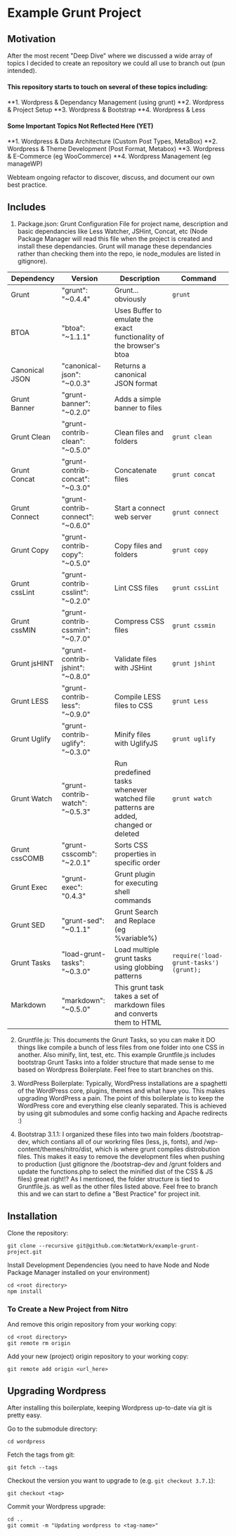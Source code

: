 Example Grunt Project
=====================

## Motivation

After the most recent "Deep Dive" where we discussed a wide array of topics I decided to create an repository we could all use to branch out (pun intended). 

#### This repository starts to touch on several of these topics including: 
**1. Wordpress & Dependancy Management (using grunt)
**2. Wordpress & Project Setup
**3. Wordpress & Bootstrap
**4. Wordpress & Less

#### Some Important Topics Not Reflected Here (YET)
**1. Wordpress & Data Architecture (Custom Post Types, MetaBox)
**2. Wordpress & Theme Development (Post Format, Metabox) 
**3. Wordpress & E-Commerce (eg WooCommerce)
**4. Wordpress Management (eg manageWP)

Webteam ongoing refactor to discover, discuss, and document our own best practice. 

## Includes

1. Package.json: Grunt Configuration File for project name, description and basic dependancies like Less Watcher, JSHint, Concat, etc (Node Package Manager will read this file when the project is created and install these dependancies. Grunt will manage these dependancies rather than checking them into the repo, ie node_modules are listed in gitignore).

| Dependency    | Version                           | Description                               | Command           |
| ------------- | -------------                     | ------------                              | ---------------   |
| Grunt         | "grunt": "~0.4.4"                 | Grunt... obviously                        | `grunt`           |
| BTOA          | "btoa": "~1.1.1"                  | Uses Buffer to emulate the exact functionality of the browser's btoa | |
| Canonical JSON | "canonical-json": "~0.0.3"       | Returns a canonical JSON format           |                   |
| Grunt Banner  | "grunt-banner": "~0.2.0"          | Adds a simple banner to files             |                   |
| Grunt Clean   | "grunt-contrib-clean": "~0.5.0"   | Clean files and folders                   | `grunt clean`     |
| Grunt Concat  | "grunt-contrib-concat": "~0.3.0"  | Concatenate files                         | `grunt concat`    |
| Grunt Connect | "grunt-contrib-connect": "~0.6.0" |Start a connect web server                 | `grunt connect`   |
| Grunt Copy    | "grunt-contrib-copy": "~0.5.0"    | Copy files and folders                    | `grunt copy`      |
| Grunt cssLint | "grunt-contrib-csslint": "~0.2.0" | Lint CSS files                            | `grunt cssLint`   |
| Grunt cssMIN  | "grunt-contrib-cssmin": "~0.7.0"  | Compress CSS files                        | `grunt cssmin`    | 
| Grunt jsHINT  | "grunt-contrib-jshint": "~0.8.0"  | Validate files with JSHint                | `grunt jshint`    |
| Grunt LESS    | "grunt-contrib-less": "~0.9.0"    | Compile LESS files to CSS                 | `grunt Less`      |
| Grunt Uglify  | "grunt-contrib-uglify": "~0.3.0"  | Minify files with UglifyJS                | `grunt uglify`    |
| Grunt Watch   | "grunt-contrib-watch": "~0.5.3"   | Run predefined tasks whenever watched file patterns are added, changed or deleted | `grunt watch` |
| Grunt cssCOMB | "grunt-csscomb": "~2.0.1"         | Sorts CSS properties in specific order    |                   |
| Grunt Exec    | "grunt-exec": "0.4.3"             | Grunt plugin for executing shell commands |                   |
| Grunt SED     | "grunt-sed": "~0.1.1"             | Grunt Search and Replace (eg %variable%)  |                   |
| Grunt Tasks   | "load-grunt-tasks": "~0.3.0"      | Load multiple grunt tasks using globbing patterns | `require('load-grunt-tasks')(grunt);` |
| Markdown      | "markdown": "~0.5.0"              | This grunt task takes a set of markdown files and converts them to HTML | |

2. Gruntfile.js: This documents the Grunt Tasks, so you can make it DO things like compile a bunch of less files from one folder into one CSS in another. Also minify, lint, test, etc. This example Gruntfile.js includes bootstrap Grunt Tasks into a folder structure that made sense to me based on Wordpress Boilerplate. Feel free to start branches on this. 

3. WordPress Boilerplate: Typically, WordPress installations are a spaghetti of the WordPress core, plugins, themes and what have you. This makes upgrading WordPress a pain. The point of this boilerplate is to keep the WordPress core and everything else cleanly separated. This is achieved by using git submodules and some config hacking and Apache redirects :)
4. Bootstrap 3.1.1: I organized these files into two main folders /bootstrap-dev, which contians all of our workring files (less, js, fonts), and /wp-content/themes/nitro/dist, which is where grunt compiles distrobution files. This makes it easy to remove the development files when pushing to production (just gitignore the /bootstrap-dev and /grunt folders and update the functions.php to select the minified dist of the CSS &amp; JS files) great right!? As I mentioned, the folder structure is tied to Gruntfile.js. as well as the other files listed above. Feel free to branch this and we can start to define a "Best Practice" for project init.

## Installation

Clone the repository:

    git clone --recursive git@github.com:NetatWork/example-grunt-project.git
    
Install Development Dependencies (you need to have Node and Node Package Manager installed on your environment)

    cd <root directory>
    npm install

### To Create a New Project from Nitro


And remove this origin repository from your working copy:

    cd <root directory>
    git remote rm origin

Add your new (project) origin repository to your working copy:

    git remote add origin <url_here>

## Upgrading Wordpress

After installing this boilerplate, keeping Wordpress up-to-date via git is
pretty easy.

Go to the submodule directory:

    cd wordpress

Fetch the tags from git:

    git fetch --tags

Checkout the version you want to upgrade to (e.g. `git checkout 3.7.1`):

    git checkout <tag>

Commit your Wordpress upgrade:

    cd ..
    git commit -m "Updating wordpress to <tag-name>"
